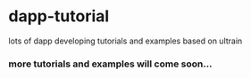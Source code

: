 # dapp-tutorial
lots of dapp developing tutorials and examples based on ultrain

### more tutorials and examples will come soon...
